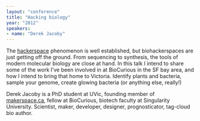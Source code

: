 ```yaml
---
layout: "conference"
title: "Hacking biology"
year: "2012"
speakers:
- name: "Derek Jacoby"
---
```



The
[hackerspace](https://web.archive.org/web/20210307003520/http://hackerspaces.org/)
phenomenon is well established, but biohackerspaces are just getting off the
ground. From sequencing to synthesis, the tools of modern molecular biology
are close at hand. In this talk I intend to share some of the work I’ve been
involved in at BioCurious in the SF bay area, and how I intend to bring that
home to Victoria. Identify plants and bacteria, sample your genome, create
glowing bacteria (or anything else, really!)

Derek Jacoby is a PhD student at UVic, founding member of
[makerspace.ca](https://web.archive.org/web/20210307003520/http://makerspace.ca/),
fellow at BioCurious, biotech faculty at Singularity University. Scientist,
maker, developer, designer, prognosticator, tag-cloud bio author.


[//]: # (Retrieved from https://web.archive.org/web/20210413200729/https://www.ideawave.ca/2012-conference/hacking-biology)